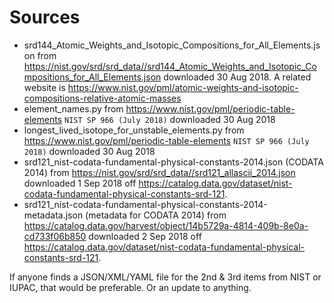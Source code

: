 # Sources

* srd144_Atomic_Weights_and_Isotopic_Compositions_for_All_Elements.json from https://nist.gov/srd/srd_data//srd144_Atomic_Weights_and_Isotopic_Compositions_for_All_Elements.json downloaded 30 Aug 2018. A related website is https://www.nist.gov/pml/atomic-weights-and-isotopic-compositions-relative-atomic-masses
* element_names.py from https://www.nist.gov/pml/periodic-table-elements `NIST SP 966 (July 2018)` downloaded 30 Aug 2018
* longest_lived_isotope_for_unstable_elements.py from https://www.nist.gov/pml/periodic-table-elements `NIST SP 966 (July 2018)` downloaded 30 Aug 2018
* srd121_nist-codata-fundamental-physical-constants-2014.json (CODATA 2014) from https://nist.gov/srd/srd_data//srd121_allascii_2014.json downloaded 1 Sep 2018 off https://catalog.data.gov/dataset/nist-codata-fundamental-physical-constants-srd-121.
* srd121_nist-codata-fundamental-physical-constants-2014-metadata.json (metadata for CODATA 2014) from https://catalog.data.gov/harvest/object/14b5729a-4814-409b-8e0a-cd733f06b850 downloaded 2 Sep 2018 off https://catalog.data.gov/dataset/nist-codata-fundamental-physical-constants-srd-121.

If anyone finds a JSON/XML/YAML file for the 2nd & 3rd items from NIST or IUPAC, that would be preferable. Or an update to anything.

